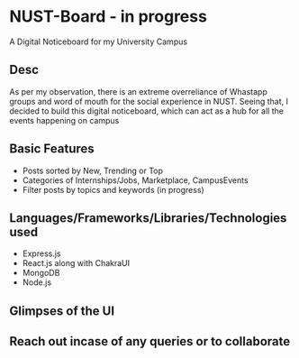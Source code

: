 # NUST-Board - in progress


A Digital Noticeboard for my University Campus


## Desc


As per my observation, there is an extreme overreliance of Whastapp groups and word of mouth for the social experience in NUST.
Seeing that, I decided to build this digital noticeboard, which can act as a hub for all the events happening on campus


## Basic Features


* Posts sorted by New, Trending or Top
* Categories of Internships/Jobs, Marketplace, CampusEvents
* Filter posts by topics and keywords (in progress)


## Languages/Frameworks/Libraries/Technologies used


* Express.js
* React.js along with ChakraUI
* MongoDB
* Node.js


## Glimpses of the UI



## Reach out incase of any queries or to collaborate